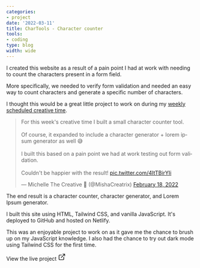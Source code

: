 ```yaml
---
categories:
- project
date: '2022-03-11'
title: CharTools - Character counter
tools:
- coding
type: blog
width: wide
---
```


I created this website as a result of a pain point I had at work with needing to count the characters present in a form field. 

More specifically, we needed to verify form validation and needed an easy way to count characters and generate a specific number of characters.

I thought this would be a great little project to work on during my [weekly scheduled creative time](/scheduled-creative-time).

<blockquote class="twitter-tweet"><p lang="en" dir="ltr">For this week&#39;s creative time I built a small character counter tool.<br><br>Of course, it expanded to include a character generator + lorem ipsum generator as well 😅<br><br>I built this based on a pain point we had at work testing out form validation.<br><br>Couldn&#39;t be happier with the result! <a href="https://t.co/4ItTBirYIi">pic.twitter.com/4ItTBirYIi</a></p>&mdash; Michelle The Creative 💎 (@MishaCreatrix) <a href="https://twitter.com/MishaCreatrix/status/1494730193834954755?ref_src=twsrc%5Etfw">February 18, 2022</a></blockquote> <script async src="https://platform.twitter.com/widgets.js" charset="utf-8"></script>

The end result is a character counter, character generator, and Lorem Ipsum generator.

I built this site using HTML, Tailwind CSS, and vanilla JavaScript. It's deployed to GitHub and hosted on Netlify.

This was an enjoyable project to work on as it gave me the chance to brush up on my JavaScript knowledge. I also had the chance to try out dark mode using Tailwind CSS for the first time.


<div class="flex">
<a style="text-decoration:none;" href="https://chartools.netlify.app/" class="flex items-center bg-pink-500 px-4 py-2 rounded-md font-medium text-white shadow-md transition-all border-2 border-pink-500 hover:border-white" target="_blank" rel="noopener noreferrer">
    <span class="mr-1">View the live project</span> 
    <svg xmlns="http://www.w3.org/2000/svg" width="20" height="20" viewBox="0 0 24 24" fill="none" stroke="currentColor" stroke-width="2" stroke-linecap="round" stroke-linejoin="round" class="inline feather feather-external-link ml-2"><path d="M18 13v6a2 2 0 0 1-2 2H5a2 2 0 0 1-2-2V8a2 2 0 0 1 2-2h6" ></path><polyline points="15 3 21 3 21 9"></polyline><line x1="10" y1="14" x2="21" y2="3"></line></svg>
</a>
</div>